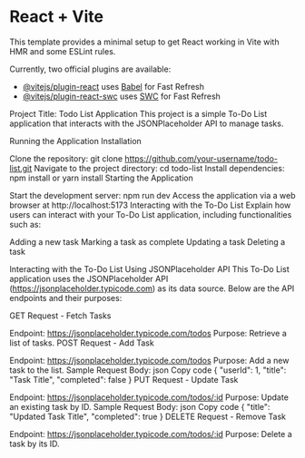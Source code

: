 # React + Vite

This template provides a minimal setup to get React working in Vite with HMR and some ESLint rules.

Currently, two official plugins are available:

- [@vitejs/plugin-react](https://github.com/vitejs/vite-plugin-react/blob/main/packages/plugin-react/README.md) uses [Babel](https://babeljs.io/) for Fast Refresh
- [@vitejs/plugin-react-swc](https://github.com/vitejs/vite-plugin-react-swc) uses [SWC](https://swc.rs/) for Fast Refresh


Project Title: Todo List Application
This project is a simple To-Do List application that interacts with the JSONPlaceholder API to manage tasks.

Running the Application
Installation

Clone the repository: git clone https://github.com/your-username/todo-list.git
Navigate to the project directory: cd todo-list
Install dependencies: npm install or yarn install
Starting the Application

Start the development server: npm run dev
Access the application via a web browser at http://localhost:5173
Interacting with the To-Do List
Explain how users can interact with your To-Do List application, including functionalities such as:

Adding a new task
Marking a task as complete
Updating a task
Deleting a task

Interacting with the To-Do List
Using JSONPlaceholder API
This To-Do List application uses the JSONPlaceholder API (https://jsonplaceholder.typicode.com) as its data source. Below are the API endpoints and their purposes:

GET Request - Fetch Tasks

Endpoint: https://jsonplaceholder.typicode.com/todos
Purpose: Retrieve a list of tasks.
POST Request - Add Task

Endpoint: https://jsonplaceholder.typicode.com/todos
Purpose: Add a new task to the list.
Sample Request Body:
json
Copy code
{
  "userId": 1,
  "title": "Task Title",
  "completed": false
}
PUT Request - Update Task

Endpoint: https://jsonplaceholder.typicode.com/todos/:id
Purpose: Update an existing task by ID.
Sample Request Body:
json
Copy code
{
  "title": "Updated Task Title",
  "completed": true
}
DELETE Request - Remove Task

Endpoint: https://jsonplaceholder.typicode.com/todos/:id
Purpose: Delete a task by its ID.